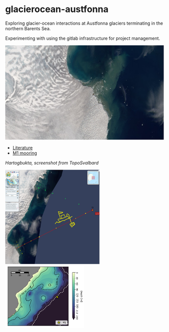 # glacierocean-austfonna

Exploring glacier-ocean interactions at Austfonna glaciers terminating in the northern Barents Sea.

Experimenting with using the gitlab infrastructure for project management.

<img src="images/austf.PNG"  width="605" height="300">


- [Literature](literature/literature.md)
- [M1 mooring](M1_mooring/m1_mooring.md)

*Hartogbukta, screenshot from TopoSvalbard*

<img src="images/afm1.png"  width="300" height="300">
<img src="images/m1_map_coast.png"  width="250" height="200">

